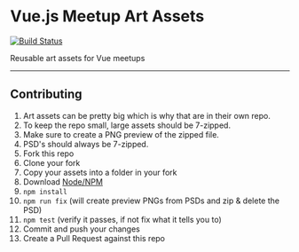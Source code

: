 # Vue.js Meetup Art Assets

[![Build Status](https://travis-ci.org/VueMeetups/art-assets.svg?branch=master)](https://travis-ci.org/VueMeetups/art-assets)

Reusable art assets for Vue meetups

* * *

## Contributing

1. Art assets can be pretty big which is why that are in their own repo.
1. To keep the repo small, large assets should be 7-zipped.
1. Make sure to create a PNG preview of the zipped file.
1. PSD's should always be 7-zipped.
1. Fork this repo
1. Clone your fork
1. Copy your assets into a folder in your fork
1. Download [Node/NPM](https://nodejs.org)
1. `npm install`
1. `npm run fix` (will create preview PNGs from PSDs and zip & delete the PSD)
1. `npm test` (verify it passes, if not fix what it tells you to)
1. Commit and push your changes
1. Create a Pull Request against this repo
